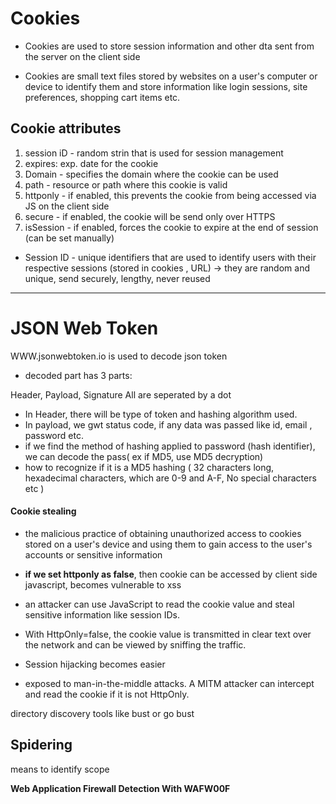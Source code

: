 
# Cookies

- Cookies are used to store session information and other dta sent from the server on the client side

- Cookies are small text files stored by websites on a user's computer or device to identify them and store information like login sessions, site preferences, shopping cart items etc.

## Cookie attributes

1. session iD - random strin that is used for session management
2. expires: exp. date for the cookie
3. Domain - specifies the domain where the cookie can be used
4. path - resource or path where this cookie is valid
5. httponly - if enabled, this prevents the cookie from being accessed via JS on the client side
6. secure - if enabled, the cookie will be send only over HTTPS
7. isSession - if enabled, forces the cookie to expire at the end of session (can be set manually)

* Session ID - unique identifiers that are used to identify users with their respective sessions (stored in cookies , URL) -> they are random and unique, send securely, lengthy, never reused

********

# JSON Web Token

WWW.jsonwebtoken.io  is used to decode json token

- decoded part has 3 parts:

Header, Payload, Signature
All are seperated by a dot

- In Header, there will be type of token and hashing algorithm used.
- In payload, we gwt status code, if any data was passed like id, email , password etc.
- if we find the method of hashing applied to password (hash identifier), we can decode the pass( ex if MD5, use MD5 decryption)
- how to recognize if it is a MD5 hashing ( 32 characters long, hexadecimal characters, which are 0-9 and A-F, No special characters etc )



#### Cookie stealing
- the malicious practice of obtaining unauthorized access to cookies stored on a user's device and using them to gain access to the user's accounts or sensitive information


- __if we set httponly as false__, then cookie can be accessed by client side javascript, becomes vulnerable to xss
- an attacker can use JavaScript to read the cookie value and steal sensitive information like session IDs.
- With HttpOnly=false, the cookie value is transmitted in clear text over the network and can be viewed by sniffing the traffic.
- Session hijacking becomes easier
- exposed to man-in-the-middle attacks. A MITM attacker can intercept and read the cookie if it is not HttpOnly.

directory discovery tools like bust or go bust

## Spidering
 means to identify scope


 __Web Application Firewall Detection With WAFW00F__

